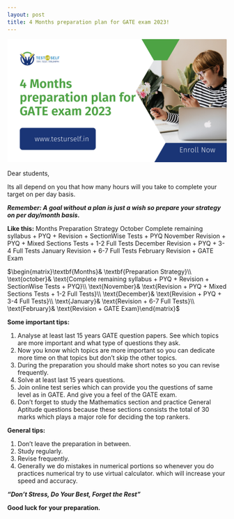 ```yaml
---
layout: post
title: 4 Months preparation plan for GATE exam 2023! 
---
```


![image](/assets/images/16.png)

Dear students,

Its all depend on you that how many hours will you take to complete your target on per day basis.

***Remember: A goal without a plan is just a wish so prepare your strategy on per day/month basis.***

**Like this:**
Months	Preparation Strategy
October 	Complete remaining syllabus + PYQ + Revision + SectionWise Tests + PYQ
November 	Revision + PYQ + Mixed Sections Tests + 1-2 Full Tests 
December 	Revision + PYQ + 3-4 Full Tests 
January 	 Revision + 6-7 Full Tests
February 	Revision + GATE Exam


$\begin{matrix}\textbf{Months}& \textbf{Preparation Strategy}\\ \text{october}& \text{Complete remaining syllabus + PYQ + Revision + SectionWise Tests + PYQ}\\ \text{November}& \text{Revision + PYQ + Mixed Sections Tests + 1-2 Full Tests}\\ \text{December}& \text{Revision + PYQ + 3-4 Full Tests}\\ \text{January}& \text{Revision + 6-7 Full Tests}\\ \text{February}& \text{Revision + GATE Exam}\end{matrix}$

**Some important tips:**

1. Analyse at least last 15 years GATE question papers. See which topics are more important and what type of questions they ask.
2. Now you know which topics are more important so you can dedicate more time on that topics but don’t skip the other topics.
3. During the preparation you should make short notes so you can revise frequently.
4. Solve at least last 15 years questions.
5. Join online test series which can provide you the questions of same level as in GATE. And give you a feel of the GATE exam.
6. Don’t forget to study the Mathematics section and practice General Aptitude questions because these sections consists the total of 30 marks which plays a major role for deciding the top rankers.

**General tips:**

1. Don’t leave the preparation in between.
2. Study regularly.
3. Revise frequently.
4. Generally we do mistakes in numerical portions so whenever you do practices numerical try to use virtual calculator. which will increase your speed and accuracy.

***“Don’t Stress, Do Your Best, Forget the Rest”***


**Good luck for your preparation.**
